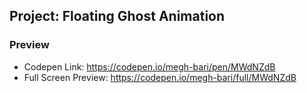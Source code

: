 ## Project: Floating Ghost Animation


### Preview
- Codepen Link: https://codepen.io/megh-bari/pen/MWdNZdB
- Full Screen Preview: https://codepen.io/megh-bari/full/MWdNZdB
